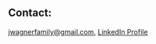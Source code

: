 ## Contact:
<a href="mailto:jwagneramily@gmail.com" target="new">jwagnerfamily@gmail.com</a>, 
<a href="https://www.linkedin.com/in/jwagner6/" target="new">LinkedIn Profile</a>
